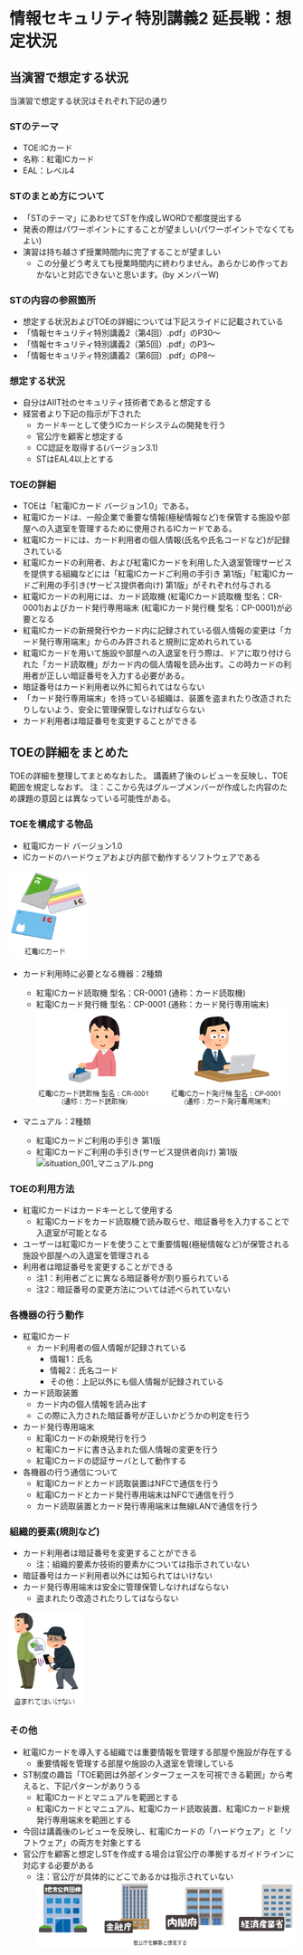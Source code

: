 # 情報セキュリティ特別講義2 延長戦：想定状況
## 当演習で想定する状況
当演習で想定する状況はそれぞれ下記の通り

### STのテーマ
- TOE:ICカード
- 名称：紅電ICカード
- EAL：レベル4

### STのまとめ方について
- 「STのテーマ」にあわせてSTを作成しWORDで都度提出する
- 発表の際はパワーポイントにすることが望ましい(パワーポイントでなくてもよい)
- 演習は持ち越さず授業時間内に完了することが望ましい
  - この分量どう考えても授業時間内に終わりません。あらかじめ作っておかないと対応できないと思います。(by メンバーW)

### STの内容の参照箇所
- 想定する状況およびTOEの詳細については下記スライドに記載されている
- 「情報セキュリティ特別講義2（第4回）.pdf」のP30～
- 「情報セキュリティ特別講義2（第5回）.pdf」のP3～
- 「情報セキュリティ特別講義2（第6回）.pdf」のP8～

### 想定する状況
- 自分はAIIT社のセキュリティ技術者であると想定する
- 経営者より下記の指示が下された
  - カードキーとして使うICカードシステムの開発を行う
  - 官公庁を顧客と想定する
  - CC認証を取得する(バージョン3.1)
  - STはEAL4以上とする

### TOEの詳細
- TOEは「紅電ICカード バージョン1.0」である。
- 紅電ICカードは、一般企業で重要な情報(極秘情報など)を保管する施設や部屋への入退室を管理するために使用されるICカードである。
- 紅電ICカードには、カード利用者の個人情報(氏名や氏名コードなど)が記録されている
- 紅電ICカードの利用者、および紅電ICカードを利用した入退室管理サービスを提供する組織などには「紅電ICカードご利用の手引き 第1版」「紅電ICカードご利用の手引き(サービス提供者向け) 第1版」がそれぞれ付与される
- 紅電ICカードの利用には、カード読取機 (紅電ICカード読取機 型名：CR-0001)およびカード発行専用端末 (紅電ICカード発行機 型名：CP-0001)が必要となる
- 紅電ICカードの新規発行やカード内に記録されている個人情報の変更は「カード発行専用端末」からのみ許されると規則に定めれられている
- 紅電ICカードを用いて施設や部屋への入退室を行う際は、ドアに取り付けられた「カード読取機」がカード内の個人情報を読み出す。この時カードの利用者が正しい暗証番号を入力する必要がある。
- 暗証番号はカード利用者以外に知られてはならない
- 「カード発行専用端末」を持っている組織は、装置を盗まれたり改造されたりしないよう、安全に管理保管しなければならない
- カード利用者は暗証番号を変更することができる

## TOEの詳細をまとめた
TOEの詳細を整理してまとめなおした。
講義終了後のレビューを反映し、TOE範囲を規定しなおす。
注：ここから先はグループメンバーが作成した内容のため課題の意図とは異なっている可能性がある。  
  
### TOEを構成する物品
- 紅電ICカード バージョン1.0
- ICカードのハードウェアおよび内部で動作するソフトウェアである

![situation_003_ICカード.png](https://github.com/a1852rw/aiit_006_secspecial_02/blob/master/003_%E3%82%B0%E3%83%AB%E3%83%BC%E3%83%97%E6%BC%94%E7%BF%92%E5%BB%B6%E9%95%B7%E6%88%A6/001_%E7%94%BB%E5%83%8F%E7%BD%AE%E3%81%8D%E5%A0%B4/situation_003_IC%E3%82%AB%E3%83%BC%E3%83%89.png)

- カード利用時に必要となる機器：2種類
  - 紅電ICカード読取機 型名：CR-0001 (通称：カード読取機)
  - 紅電ICカード発行機 型名：CP-0001 (通称：カード発行専用端末)
![situation_002_周辺機器.png](https://github.com/a1852rw/aiit_006_secspecial_02/blob/master/003_%E3%82%B0%E3%83%AB%E3%83%BC%E3%83%97%E6%BC%94%E7%BF%92%E5%BB%B6%E9%95%B7%E6%88%A6/001_%E7%94%BB%E5%83%8F%E7%BD%AE%E3%81%8D%E5%A0%B4/situation_002_%E5%91%A8%E8%BE%BA%E6%A9%9F%E5%99%A8.png)

- マニュアル：2種類
  - 紅電ICカードご利用の手引き 第1版
  - 紅電ICカードご利用の手引き(サービス提供者向け) 第1版
![situation_001_マニュアル.png](hhttps://github.com/a1852rw/aiit_006_secspecial_02/blob/master/003_%E3%82%B0%E3%83%AB%E3%83%BC%E3%83%97%E6%BC%94%E7%BF%92%E5%BB%B6%E9%95%B7%E6%88%A6/001_%E7%94%BB%E5%83%8F%E7%BD%AE%E3%81%8D%E5%A0%B4/situation_001_%E3%83%9E%E3%83%8B%E3%83%A5%E3%82%A2%E3%83%AB.png)
  

### TOEの利用方法
- 紅電ICカードはカードキーとして使用する
  - 紅電ICカードをカード読取機で読み取らせ、暗証番号を入力することで入退室が可能となる
- ユーザーは紅電ICカードを使うことで重要情報(極秘情報など)が保管される施設や部屋への入退室を管理される
- 利用者は暗証番号を変更することができる
  - 注1：利用者ごとに異なる暗証番号が割り振られている
  - 注2：暗証番号の変更方法については述べられていない

### 各機器の行う動作
- 紅電ICカード
  - カード利用者の個人情報が記録されている
    - 情報1：氏名
    - 情報2：氏名コード
    - その他：上記以外にも個人情報が記録されている
- カード読取装置
  - カード内の個人情報を読み出す
  - この際に入力された暗証番号が正しいかどうかの判定を行う
- カード発行専用端末
  - 紅電ICカードの新規発行を行う
  - 紅電ICカードに書き込まれた個人情報の変更を行う
  - 紅電ICカードの認証サーバとして動作する
- 各機器の行う通信について
  - 紅電ICカードとカード読取装置はNFCで通信を行う
  - 紅電ICカードとカード発行専用端末はNFCで通信を行う
  - カード読取装置とカード発行専用端末は無線LANで通信を行う

### 組織的要素(規則など)
- カード利用者は暗証番号を変更することができる
  - 注：組織的要素か技術的要素かについては指示されていない
- 暗証番号はカード利用者以外には知られてはいけない
- カード発行専用端末は安全に管理保管しなければならない
  - 盗まれたり改造されたりしてはならない

![situation_004_盗まれてはいけない.png](https://github.com/a1852rw/aiit_006_secspecial_02/blob/master/003_%E3%82%B0%E3%83%AB%E3%83%BC%E3%83%97%E6%BC%94%E7%BF%92%E5%BB%B6%E9%95%B7%E6%88%A6/001_%E7%94%BB%E5%83%8F%E7%BD%AE%E3%81%8D%E5%A0%B4/situation_004_%E7%9B%97%E3%81%BE%E3%82%8C%E3%81%A6%E3%81%AF%E3%81%84%E3%81%91%E3%81%AA%E3%81%84.png)
  
### その他
- 紅電ICカードを導入する組織では重要情報を管理する部屋や施設が存在する
  - 重要情報を管理する部屋や施設の入退室を管理している
- ST制度の趣旨「TOE範囲は外部インターフェースを可視できる範囲」から考えると、下記パターンがありうる
    - 紅電ICカードとマニュアルを範囲とする
    - 紅電ICカードとマニュアル、紅電ICカード読取装置、紅電ICカード新規発行専用端末を範囲とする
- 今回は講義後のレビューを反映し、紅電ICカードの「ハードウェア」と「ソフトウェア」の両方を対象とする
- 官公庁を顧客と想定しSTを作成する場合は官公庁の準拠するガイドラインに対応する必要がある
  - 注：官公庁が具体的にどこであるかは指示されていない
![situation_005_官公庁が顧客.png](https://github.com/a1852rw/aiit_006_secspecial_02/blob/master/003_%E3%82%B0%E3%83%AB%E3%83%BC%E3%83%97%E6%BC%94%E7%BF%92%E5%BB%B6%E9%95%B7%E6%88%A6/001_%E7%94%BB%E5%83%8F%E7%BD%AE%E3%81%8D%E5%A0%B4/situation_005_%E5%AE%98%E5%85%AC%E5%BA%81%E3%81%8C%E9%A1%A7%E5%AE%A2.png)
